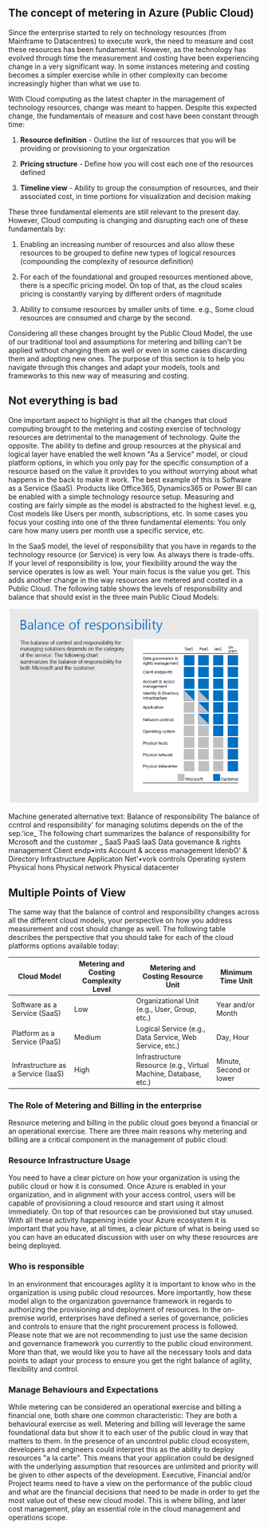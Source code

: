 
## The concept of metering in Azure (Public Cloud) 


Since the enterprise started to rely on technology resources (from Mainframe to Datacentres) to execute work, the need to measure and cost these resources has been fundamental. However, as the technology has evolved through time the measurement and costing have been experiencing change in a very significant way. In some instances metering and costing becomes a simpler exercise while in other complexity can become increasingly higher than what we use to.  


With Cloud computing as the latest chapter in the management of technology resources, change was meant to happen. Despite this expected change, the fundamentals of measure and cost have been constant through time: 

 
  1. **Resource definition** - Outline the list of resources that you will be providing or provisioning to your organization 


  2. **Pricing structure** - Define how you will cost each one of the resources defined 


  3. **Timeline view** - Ability to group the consumption of resources, and their associated cost, in time portions for visualization and decision making 



These three fundamental elements are still relevant to the present day. However, Cloud computing is changing and disrupting each one of these fundamentals by: 


  1. Enabling an increasing number of resources and also allow these resources to be grouped to define new types of logical resources (compounding the complexity of resource definition) 


  2. For each of the foundational and grouped resources mentioned above, there is a specific pricing model. On top of that, as the cloud scales pricing is constantly varying by different orders of magnitude 


  3. Ability to consume resources by smaller units of time. e.g., Some cloud resources are consumed and charge by the second. 



Considering all these changes brought by the Public Cloud Model, the use of our traditional tool and assumptions for metering and billing can't be applied without changing them as well or even in some cases discarding them and adopting new ones. The purpose of this section is to help you navigate through this changes and adapt your models, tools and frameworks to this new way of measuring and costing.  


 
## Not everything is bad 


One important aspect to highlight is that all the changes that cloud computing brought to the metering and costing exercise of technology resources are detrimental to the management of technology. Quite the opposite. The ability to define and group resources at the physical and logical layer have enabled the well known "As a Service" model, or cloud platform options, in which you only pay for the specific consumption of a resource based on the value it provides to you without worrying about what happens in the back to make it work. The best example of this is Software as a Service (SaaS). Products like Office365, Dynamics365 or Power BI can be enabled with a simple technology resource setup. Measuring and costing are fairly simple as the model is abstracted to the highest level. e.g, Cost models like Users per month, subscriptions, etc. In some cases you focus your costing into one of the three fundamental elements: You only care how many users per month use a specific service, etc.  

In the SaaS model, the level of responsibility that you have in regards to the technology resource (or Service) is very low. As always there is trade-offs. If your level of responsibility is low, your flexibility around the way the service operates is low as well. Your main focus is the value you get. This adds another change in the way resources are metered and costed in a Public Cloud. The following table shows the levels of responsibility and balance that should exist in the three main Public Cloud Models: 


 ![BalanceOfResponsibility](https://github.com/alvarovitta/Cost-Management/blob/master/Images/BalanceOfResponsibility.png)


Machine generated alternative text: Balance of responsibility The balance of ccntrol and responsibility' for managing solutims depends on the of the sep.'ice_ The following chart summarizes the balance of responsibility for Mcrosoft and the customer _ SaaS PaaS laaS Data govemance & rights management Client endp•ints Account & access management IdenbO' & Directory Infrastructure Applicaton Net'•vork controls Operating system Physical hons Physical network Physical datacenter 


 
## Multiple Points of View 

The same way that the balance of control and responsibility changes across all the different cloud models, your perspective on how you address measurement and cost should change as well. The following table describes the perspective that you should take for each of the cloud platforms options available today: 

| __Cloud Model__ | __Metering and Costing Complexity Level__ |__Metering and Costing Resource Unit__ |__Minimum Time Unit__ |
|------------------------------|----------------------------|----------------------------|----------------------------|
| Software as a Service (SaaS)    | Low | Organizational Unit (e.g., User, Group, etc.)  | Year and/or Month   | 
| Platform as a Service (PaaS)      | Medium | Logical Service (e.g., Data Service, Web Service, etc.)  | Day, Hour | 
| Infrastructure as a Service (IaaS)      | High | Infrastructure Resource (e.g., Virtual Machine, Database, etc.)  | Minute, Second or lower | 


### The Role of Metering and Billing in the enterprise 

Resource metering and billing in the public cloud goes beyond a financial or an operational exercise. There are three main reasons why metering and billing are a critical component in the management of public cloud: 

### Resource Infrastructure Usage 

You need to have a clear picture on how your organization is using the public cloud or how it is consumed. Once Azure is enabled in your organization, and in alignment with your access control, users will be capable of provisioning a cloud resource and start using it almost immediately. On top of that resources can be provisioned but stay unused. With all these activity happening inside your Azure ecosystem it is important that you have, at all times, a clear picture of what is being used so you can have an educated discussion with user on why these resources are being deployed. 

### Who is responsible 

In an environment that encourages agility it is important to know who in the organization is using public cloud resources. More importantly, how these model align to the organization governance framework in regards to authorizing the provisioning and deployment of resources. In the on-premise world, enterprises have defined a series of governance, policies and controls to ensure that the right procurement process is followed. Please note that we are not recommending to just use the same decision and governance framework you currently to the public cloud environment. More than that, we would like you to have all the necessary tools and data points to adapt your process to ensure you get the right balance of agility, flexibility and control.  

### Manage Behaviours and Expectations 

While metering can be considered an operational exercise and billing a financial one, both share one common characteristic: They are both a behavioural exercise as well. Metering and billing will leverage the same foundational data but show it to each user of the public cloud in way that matters to them. In the presence of an uncontrol public cloud ecosystem, developers and engineers could interpret this as the ability to deploy resources "a la carte".  This means that your application could be designed with the underlying assumption that resources are unlimited and priority will be given to other aspects of the development. Executive, Financial and/or Project teams need to have a view on the performance of the public cloud and what are the financial decisions that need to be made in order to get the most value out of these new cloud model. This is where billing, and later cost management, play an essential role in the cloud management and operations scope.  
